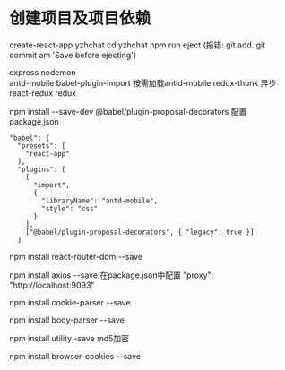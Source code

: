# 创建项目及项目依赖
create-react-app yzhchat
cd yzhchat
npm run eject (报错: git add.    git commit am 'Save before ejecting')

express
nodemon  
antd-mobile
babel-plugin-import 按需加载antid-mobile
redux-thunk 异步
react-redux
redux

npm install --save-dev @babel/plugin-proposal-decorators
配置package.json
```
"babel": {
  "presets": [
    "react-app"
  ],
  "plugins": [
    [
      "import",
      {
        "libraryName": "antd-mobile",
        "style": "css"
      }
    ],
    ["@babel/plugin-proposal-decorators", { "legacy": true }]
  ]

```
npm install react-router-dom --save


npm install axios --save
在package.json中配置   "proxy": "http://localhost:9093"

npm install cookie-parser --save

npm install body-parser --save

npm install utility -save
md5加密

npm install browser-cookies --save
